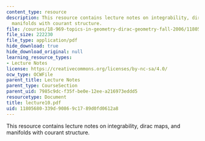 ```yaml
---
content_type: resource
description: This resource contains lecture notes on integrability, dirac maps, and
  manifolds with courant structure.
file: /courses/18-969-topics-in-geometry-dirac-geometry-fall-2006/11805680339d90869c1789d0fd0612a8_lecture10.pdf
file_size: 222230
file_type: application/pdf
hide_download: true
hide_download_original: null
learning_resource_types:
- Lecture Notes
license: https://creativecommons.org/licenses/by-nc-sa/4.0/
ocw_type: OCWFile
parent_title: Lecture Notes
parent_type: CourseSection
parent_uid: 7985c9dc-f35f-be0e-12ee-a216973eddd5
resourcetype: Document
title: lecture10.pdf
uid: 11805680-339d-9086-9c17-89d0fd0612a8
---
```

This resource contains lecture notes on integrability, dirac maps, and manifolds with courant structure.